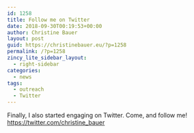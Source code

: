 ```yaml
---
id: 1258
title: Follow me on Twitter
date: 2018-09-30T00:19:53+00:00
author: Christine Bauer
layout: post
guid: https://christinebauer.eu/?p=1258
permalink: /?p=1258
zincy_lite_sidebar_layout:
  - right-sidebar
categories:
  - news
tags:
  - outreach
  - Twitter
---
```

Finally, I also started engaging on Twitter. Come, and follow me!  
<a href="https://twitter.com/christine_bauer" rel="noopener noreferrer" target="_blank">https://twitter.com/christine_bauer</a>